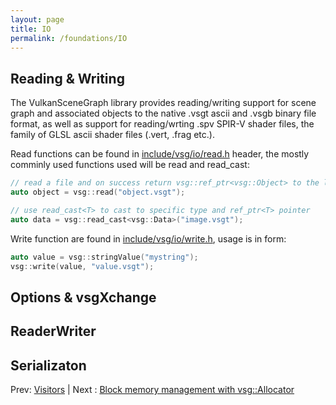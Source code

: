 ```yaml
---
layout: page
title: IO
permalink: /foundations/IO
---
```


## Reading & Writing

The VulkanSceneGraph library provides reading/writing support for scene graph and associated objects to the native .vsgt ascii and .vsgb binary file format, as well as support for reading/wrting .spv SPIR-V shader files, the family of GLSL ascii shader files (.vert, .frag etc.).

Read functions can be found in [include/vsg/io/read.h](https://github.com/vsg-dev/VulkanSceneGraph/blob/master/include/vsg/io/read.h) header, the mostly comminly used functions used will be read and read_cast<T>:

~~~ cpp
// read a file and on success return vsg::ref_ptr<vsg::Object> to the loaded object
auto object = vsg::read("object.vsgt");

// use read_cast<T> to cast to specific type and ref_ptr<T> pointer
auto data = vsg::read_cast<vsg::Data>("image.vsgt");
~~~

Write function are found in [include/vsg/io/write.h](https://github.com/vsg-dev/VulkanSceneGraph/blob/master/include/vsg/io/write.h), usage is in form:

~~~ cpp
auto value = vsg::stringValue("mystring");
vsg::write(value, "value.vsgt");
~~~

## Options & vsgXchange

## ReaderWriter

## Serializaton


Prev: [Visitors](Visitors.md) | Next : [Block memory management with vsg::Allocator](../2_Foundations/Allocator.md)

